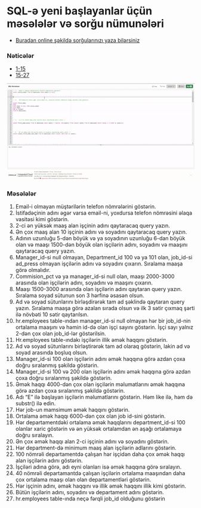 # SQL-ə yeni başlayanlar üçün məsələlər və sorğu nümunələri
* [Buradan online şəkildə sorğularınızı yaza bilərsiniz](https://livesql.oracle.com/)


### Nəticələr
* [1-15](https://livesql.oracle.com/apex/livesql/s/lx8gs8xuedbhqjwl94c9w902o)
* [15-27](https://livesql.oracle.com/apex/livesql/s/lx8h67o0byr4d3cvgbbp9dzp9)



![ScreenShot](/screenshot.gif)

### Məsələlər
1. Email-i olmayan müştərilərin telefon nömrələrini göstərin.
2. İstifadəçinin adını əgər varsa email-ni, yoxdursa telefon nömrəsini əlaqa vasitəsi kimi göstərin.
3. 2-ci ən yüksək maaş alan işçinin adını qaytaracaq query yazın.
4. Ən çox maaş alan 10 işçinin adını və soyadını qaytaracaq query yazın.
5. Adının uzunluğu 5-dən böyük və ya soyadının uzunluğu 6-dan böyük olan və maaşı 1500-dən böyük olan işçilərin adını, soyadını və maaşını qaytaracaq query yazın.
6. Manager_id-si null olmayan, Department_id 100 və ya 101 olan, job_id-si ad_press olmayan işçilərin adını və soyadını çıxarın. Sıralama maaşa görə olmalıdır.
7. Commision_pct və ya manager_id-si null olan, maaşı 2000-3000 arasında olan işçilərin adını, soyadını və maaşını çıxarın.
8. Maaşı 1500-3000 arasında olan işçilərin adını qaytaran query yazın. Sıralama soyad sütunun son 3 hərfinə əsasən olsun.
9. Ad və soyad sütunlarını birləşdirərək tam ad şəklində qaytaran query yazın. Sıralama maaşa görə azalan sırada olsun və ilk 3 sətir çıxmaq şərti ilə növbəti 10 sətir qaytarılsın.
10. hr.employees table-ından manager_id-si null olmayan hər bir job_id-nin ortalama maaşını və həmin id-də olan işçi sayını göstərin. İşçi sayı yalnız 2-dən çox olan job_id-lər göstərilsin.
11. Hr.employees table-ındakı işçilərin illik əmək haqqını göstərin.
12. Ad və soyad sütunlarını birləştirərək tam ad olaraq göstərin, lakin ad və soyad arasında boşluq olsun.
13. Manager_id-si 100 olan işçilərin adını əmək haqqına görə azdan çoxa doğru sıralanmış şəkildə göstərin.
14. Manager_id-si 100 və 200 olan işçilərin adını əmək haqqına görə azdan çoxa doğru sıralanmış şəkildə göstərin.
15. Əmək haqqı 4000-dən çox olan işçilərin məlumatlarını əmək haqqına görə azdan çoxa sıralanmış şəkildə göstərin.
16. Adı “E” ilə başlayan işçilərin məlumatlarını göstərin. Həm like ilə, həm də substr() ilə edin.
17. Hər job-un mamsimum əmək haqqını göstərin.
18. Ortalama əmək haqqı 6000-dən çox olan job id-sini göstərin.
19. Hər departamentdəki ortalama əmək haqqlarını department_id-si 100 olanlar xaric göstərin və ən yüksək ortalamdan ən aşağı ortalamaya doğru sıralayın.
20. Ən çox əmək haqqı alan 2-ci işçinin adını və soyadını göstərin.
21. Hər department-də minimum maaş alan işçilərin adlarını göstərin.
22. 100 nömrəli departamentdə çalışan hər işçidən daha çox əmək haqqı alan işçilərin adını göstərin.
23. İşçiləri adına görə, adı eyni olanları isə əmək haqqına görə sıralayın.
24. 40 nömrəli departamantdə çalışan işçilərin ortalama maaşından daha çox ortalama maaşı olan olan departamentləri göstərin.
25. Hər işçinin adını, əmək haqqını və illik əmək haqqını illik kimi göstərin.
26. Bütün işçilərin adını, soyadını və departament adını göstərin.
27. hr.employees table-ında neçə fərqli job_id olduğunu göstərin


